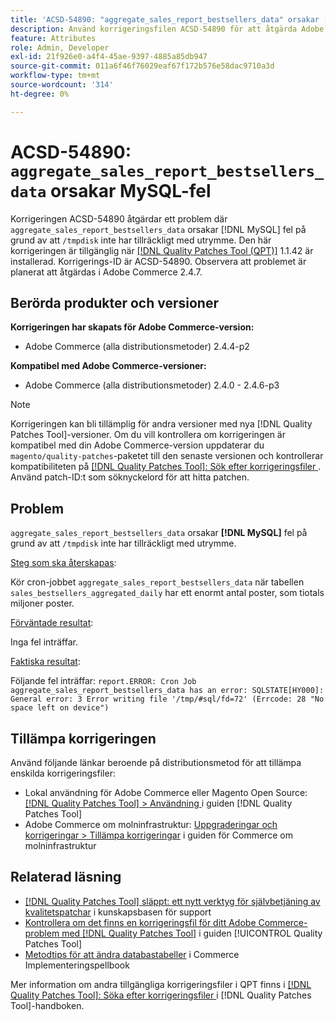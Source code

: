 ```yaml
---
title: 'ACSD-54890: "aggregate_sales_report_bestsellers_data" orsakar [!DNL MySQL] fel'
description: Använd korrigeringsfilen ACSD-54890 för att åtgärda Adobe Commerce-problemet där "aggregate_sales_report_bestsellers_data" orsakar  [!DNL MySQL] fel på grund av att "/tmpdisk" inte har tillräckligt med utrymme.
feature: Attributes
role: Admin, Developer
exl-id: 21f926e0-a4f4-45ae-9397-4885a85db947
source-git-commit: 011a6f46f76029eaf67f172b576e58dac9710a3d
workflow-type: tm+mt
source-wordcount: '314'
ht-degree: 0%

---
```


# ACSD-54890: `aggregate_sales_report_bestsellers_data` orsakar MySQL-fel

Korrigeringen ACSD-54890 åtgärdar ett problem där `aggregate_sales_report_bestsellers_data` orsakar [!DNL MySQL] fel på grund av att `/tmpdisk` inte har tillräckligt med utrymme. Den här korrigeringen är tillgänglig när [[!DNL Quality Patches Tool (QPT)]](https://experienceleague.adobe.com/sv/docs/commerce-operations/tools/quality-patches-tool/quality-patches-tool-to-self-serve-quality-patches) 1.1.42 är installerad. Korrigerings-ID är ACSD-54890. Observera att problemet är planerat att åtgärdas i Adobe Commerce 2.4.7.

## Berörda produkter och versioner

**Korrigeringen har skapats för Adobe Commerce-version:**

* Adobe Commerce (alla distributionsmetoder) 2.4.4-p2

**Kompatibel med Adobe Commerce-versioner:**

* Adobe Commerce (alla distributionsmetoder) 2.4.0 - 2.4.6-p3

>[!NOTE]
>
>Korrigeringen kan bli tillämplig för andra versioner med nya [!DNL Quality Patches Tool]-versioner. Om du vill kontrollera om korrigeringen är kompatibel med din Adobe Commerce-version uppdaterar du `magento/quality-patches`-paketet till den senaste versionen och kontrollerar kompatibiliteten på [[!DNL Quality Patches Tool]: Sök efter korrigeringsfiler ](https://experienceleague.adobe.com/tools/commerce-quality-patches/index.html?lang=sv-SE). Använd patch-ID:t som söknyckelord för att hitta patchen.

## Problem

`aggregate_sales_report_bestsellers_data` orsakar **[!DNL MySQL]** fel på grund av att `/tmpdisk` inte har tillräckligt med utrymme.

<u>Steg som ska återskapas</u>:

Kör cron-jobbet `aggregate_sales_report_bestsellers_data` när tabellen `sales_bestsellers_aggregated_daily` har ett enormt antal poster, som tiotals miljoner poster.

<u>Förväntade resultat</u>:

Inga fel inträffar.

<u>Faktiska resultat</u>:

Följande fel inträffar:
`report.ERROR: Cron Job aggregate_sales_report_bestsellers_data has an error: SQLSTATE[HY000]: General error: 3 Error writing file '/tmp/#sql/fd=72' (Errcode: 28 "No space left on device")`

## Tillämpa korrigeringen

Använd följande länkar beroende på distributionsmetod för att tillämpa enskilda korrigeringsfiler:

* Lokal användning för Adobe Commerce eller Magento Open Source: [[!DNL Quality Patches Tool] > Användning ](/help/tools/quality-patches-tool/usage.md) i guiden [!DNL Quality Patches Tool]
* Adobe Commerce om molninfrastruktur: [Uppgraderingar och korrigeringar > Tillämpa korrigeringar](https://experienceleague.adobe.com/docs/commerce-cloud-service/user-guide/develop/upgrade/apply-patches.html?lang=sv-SE) i guiden för Commerce om molninfrastruktur

## Relaterad läsning

* [[!DNL Quality Patches Tool] släppt: ett nytt verktyg för självbetjäning av kvalitetspatchar](https://experienceleague.adobe.com/sv/docs/commerce-operations/tools/quality-patches-tool/quality-patches-tool-to-self-serve-quality-patches) i kunskapsbasen för support
* [Kontrollera om det finns en korrigeringsfil för ditt Adobe Commerce-problem med  [!DNL Quality Patches Tool]](/help/tools/quality-patches-tool/patches-available-in-qpt/check-patch-for-magento-issue-with-magento-quality-patches.md) i guiden [!UICONTROL Quality Patches Tool]
* [Metodtips för att ändra databastabeller](https://experienceleague.adobe.com/sv/docs/commerce-operations/implementation-playbook/best-practices/development/modifying-core-and-third-party-tables#why-adobe-recommends-avoiding-modifications) i Commerce Implementeringspellbook

Mer information om andra tillgängliga korrigeringsfiler i QPT finns i [[!DNL Quality Patches Tool]: Söka efter korrigeringsfiler ](https://experienceleague.adobe.com/tools/commerce-quality-patches/index.html?lang=sv-SE) i [!DNL Quality Patches Tool]-handboken.
